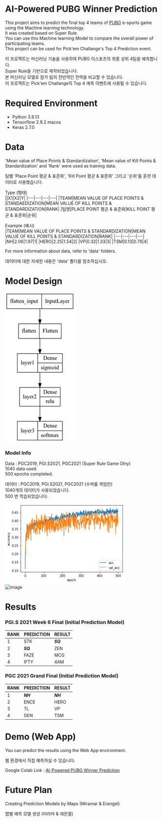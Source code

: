 # AI-Powered PUBG Winner Prediction 

This project aims to predict the final top 4 teams of [PUBG](https://www.pubgesports.com/) e-sports game using the Machine learning technology.  
It was created based on Super Rule.  
You can use this Machine learning Model to compare the overall power of participating teams.  
This project can be used for Pick'em Challange's Top 4 Prediction event.  
  
이 프로젝트는 머신러닝 기술을 사용하여 PUBG 이스포츠의 최종 상위 4팀을 예측합니다.  
Super Rule을 기반으로 제작되었습니다.   
본 머신러닝 모델로 참가 팀의 전반적인 전력을 비교할 수 있습니다.  
이 프로젝트는 Pick'em Challange의 Top 4 예측 이벤트에 사용될 수 있습니다.  
  
# Required Environment  
- Python 3.8.13
- Tensorflow 2.9.2 macos
- Keras 2.7.0
  
# Data  
'Mean value of Place Points & Standardization', 'Mean value of Kill Points & Standardization' and 'Rank' were used as training data. 
  
팀별 'Place Point 평균 & 표준화', 'Kill Point 평균 & 표준화' 그리고 '순위'를 훈련 데이터로 사용했습니다.  
  
Type (형태)   
||X1|X2|Y|
|---|---|---|---|
|TEAM|MEAN VALUE OF PLACE POINTS & STANDAEDIZATION|MEAN VALUE OF KILL POINTS & STANDARDIZATION|RANK|
|팀명|PLACE POINT 평균 & 표준화|KILL POINT 평균 & 표준화|순위|

  
Example (예시)    
|TEAM|MEAN VALUE OF PLACE POINTS & STANDARDIZATION|MEAN VALUE OF KILL POINTS & STANDARDIZATION|RANK|
|---|---|---|---|
|NH|2.06|1.97|1|
|HERO|2.25|1.54|2|
|VP|0.32|1.33|3|
|TSM|0.13|0.79|4|
  
For more information about data, refer to 'data' folders.  
  
데이터에 대한 자세한 내용은 'data' 폴더를 참조하십시오.  
  
# Model Design    
![image](model/model.png)  
  
### Model Info 
Data : PGC2019, PGI.S2021, PGC2021 (Super Rule Game Olny)  
1040 data used.  
500 epochs completed.  
  
데이터 : PGC2019, PGI.S2021, PGC2021 (수퍼룰 게임만)    
1040개의 데이터가 사용되었습니다.  
500 번 학습되었습니다.  
  
![image](introduction/acc.png)  
![image](introduction/val.png)  
  
# Results  
  
### PGI.S 2021 Week 6 Final (Initial Prediction Model)   
|RANK|PREDICTION|RESULT|
|---|---|---|
|1|STK|***SQ***|
|2|***SQ***|ZEN|
|3|FAZE|MCG|
|4|IFTY|4AM|   
  
### PGC 2021 Grand Final (Initial Prediction Model) 
|RANK|PREDICTION|RESULT|
|---|---|---|
|1|***NH***|***NH***|
|2|ENCE|HERO|
|3|TL|VP|
|4|GEN|TSM|  
  
# Demo (Web App) 
  
You can predict the results using the Web App environment.  
  
웹 환경에서 직접 예측하실 수 있습니다.  
  
Google Colab Link : [AI-Powered PUBG Winner Prediction](https://colab.research.google.com/drive/17Y2pWz-iTXwxVTYHqD-5v8V3-reOOaIh?usp=sharing)  
  
# Future Plan  
  
Creating Prediction Models by Maps (Miramar & Erangel)  
   
맵별 예측 모델 생성 (미라마 & 에란겔)  
